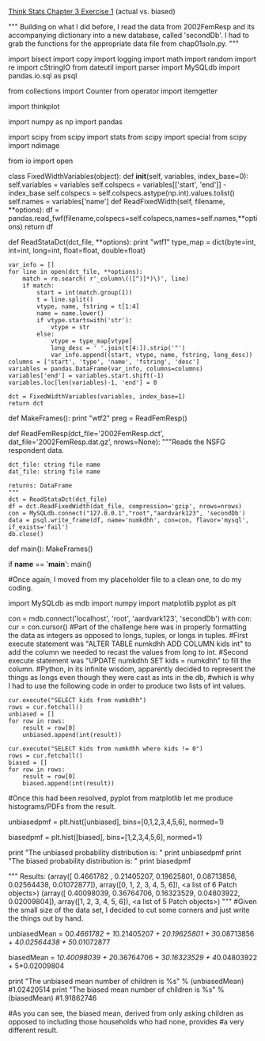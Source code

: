 [Think Stats Chapter 3 Exercise 1](http://greenteapress.com/thinkstats2/html/thinkstats2004.html#toc31) (actual vs. biased)

"""
Building on what I did before, I read the data from 2002FemResp and its accompanying dictionary into a new database, called 'secondDb'.
I had to grab the functions for the appropriate data file from chap01soln.py.
"""



import bisect
import copy
import logging
import math
import random
import re
import cStringIO
from dateutil import parser
import MySQLdb
import pandas.io.sql as psql


from collections import Counter
from operator import itemgetter

import thinkplot

import numpy as np
import pandas 

import scipy
from scipy import stats
from scipy import special
from scipy import ndimage

from io import open

class FixedWidthVariables(object):
    def __init__(self, variables, index_base=0):
        self.variables = variables
        self.colspecs = variables[['start', 'end']] - index_base
        self.colspecs = self.colspecs.astype(np.int).values.tolist()
        self.names = variables['name']
    def ReadFixedWidth(self, filename, **options):
        df = pandas.read_fwf(filename,colspecs=self.colspecs,names=self.names,**options)
        return df

def ReadStataDct(dct_file, **options):
    print "wtf1"
    type_map = dict(byte=int, int=int, long=int, float=float, double=float)

    var_info = []
    for line in open(dct_file, **options):
        match = re.search( r'_column\(([^)]*)\)', line)
        if match:
            start = int(match.group(1))
            t = line.split()
            vtype, name, fstring = t[1:4]
            name = name.lower()
            if vtype.startswith('str'):
                vtype = str
            else:
                vtype = type_map[vtype]
                long_desc = ' '.join(t[4:]).strip('"')
                var_info.append((start, vtype, name, fstring, long_desc))
    columns = ['start', 'type', 'name', 'fstring', 'desc']
    variables = pandas.DataFrame(var_info, columns=columns)
    variables['end'] = variables.start.shift(-1)
    variables.loc[len(variables)-1, 'end'] = 0

    dct = FixedWidthVariables(variables, index_base=1)
    return dct
def MakeFrames():
    print "wtf2"
    preg = ReadFemResp()

def ReadFemResp(dct_file='2002FemResp.dct',
                dat_file='2002FemResp.dat.gz',
                nrows=None):
    """Reads the NSFG respondent data.

    dct_file: string file name
    dat_file: string file name

    returns: DataFrame
    """
    dct = ReadStataDct(dct_file)
    df = dct.ReadFixedWidth(dat_file, compression='gzip', nrows=nrows)
    con = MySQLdb.connect("127.0.0.1","root","aardvark123", 'secondDb')
    data = psql.write_frame(df, name='numkdhh', con=con, flavor='mysql', if_exists='fail')
    db.close()


def main():
    MakeFrames()

if __name__ == '__main__':
    main()

#Once again, I moved from my placeholder file to a clean one, to do my coding.

import MySQLdb as mdb
import numpy
import matplotlib.pyplot as plt


con = mdb.connect('localhost', 'root', 'aardvark123', 'secondDb')
with con:
    cur = con.cursor()
    #Part of the challenge here was in properly formatting the data as integers as opposed to longs, tuples, or longs in tuples.
    #First execute statement was "ALTER TABLE numkdhh ADD COLUMN kids int" to add the column we needed to recast the values from long to int.
    #Second execute statement was "UPDATE numkdhh SET kids = numkdhh" to fill the column.
    #Python, in its infinite wisdom, apparently decided to represent the things as longs even though they were cast as ints in the db,
    #which is why I had to use the following code in order to produce two lists of int values.

    cur.execute("SELECT kids from numkdhh")
    rows = cur.fetchall()
    unbiased = []
    for row in rows:
        result = row[0]
        unbiased.append(int(result))

    cur.execute("SELECT kids from numkdhh where kids != 0")
    rows = cur.fetchall()
    biased = []
    for row in rows:
        result = row[0]
        biased.append(int(result))

#Once this had been resolved, pyplot from matplotlib let me produce histograms/PDFs from the result.

unbiasedpmf = plt.hist([unbiased], bins=[0,1,2,3,4,5,6], normed=1)


biasedpmf = plt.hist([biased], bins=[1,2,3,4,5,6], normed=1)

print "The unbiased probability distribution is: " 
print unbiasedpmf
print "The biased probability distribution is: " 
print biasedpmf

"""
Results:
(array([ 0.4661782 ,  0.21405207,  0.19625801,  0.08713856,  0.02564438, 0.01072877]), array([0, 1, 2, 3, 4, 5, 6]), <a list of 6 Patch objects>)
(array([ 0.40098039,  0.36764706,  0.16323529,  0.04803922,  0.02009804]), array([1, 2, 3, 4, 5, 6]), <a list of 5 Patch objects>)
"""
#Given the small size of the data set, I decided to cut some corners and just write the things out by hand.

unbiasedMean = 0*0.4661782 + 1*0.21405207 + 2*0.19625801 + 3*0.08713856 + 4*0.02564438 + 5*0.01072877

biasedMean = 1*0.40098039 + 2*0.36764706 + 3*0.16323529 + 4*0.04803922 + 5*0.02009804

print "The unbiased mean number of children is %s" % (unbiasedMean) #1.02420514
print "The biased mean number of children is %s" % (biasedMean) #1.91862746

#As you can see, the biased mean, derived from only asking children as opposed to including those households who had none, provides
#a very different result.
